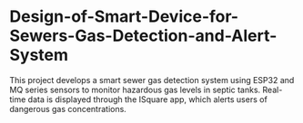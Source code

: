 # Design-of-Smart-Device-for-Sewers-Gas-Detection-and-Alert-System
 This project develops a smart sewer gas detection system using ESP32 and MQ series sensors to monitor hazardous gas levels in septic tanks. Real-time data is displayed through the ISquare app, which alerts users of dangerous gas concentrations.
